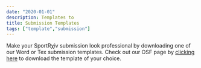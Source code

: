 ```yaml
---
date: "2020-01-01"
description: Templates to 
title: Submission Templates
tags: ["template","submission"]
---
```


Make your SportRχiv submission look professional by downloading one of our Word or Tex submission templates. Check out our OSF page by [clicking here](https://osf.io/95fpe/) to download the template of your choice.

